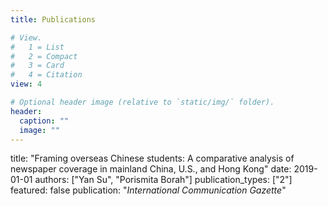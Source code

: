 ```yaml
---
title: Publications

# View.
#   1 = List
#   2 = Compact
#   3 = Card
#   4 = Citation
view: 4

# Optional header image (relative to `static/img/` folder).
header:
  caption: ""
  image: ""
---
```

title: "Framing overseas Chinese students: A comparative analysis of newspaper coverage in mainland China, U.S., and Hong Kong"
date: 2019-01-01
authors: ["Yan Su", "Porismita Borah"]
publication_types: ["2"]
featured: false
publication: "*International Communication Gazette*"
